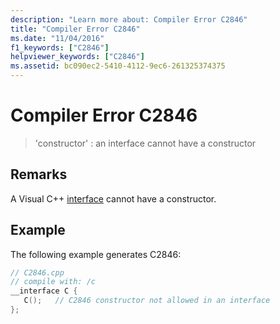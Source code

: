 ```yaml
---
description: "Learn more about: Compiler Error C2846"
title: "Compiler Error C2846"
ms.date: "11/04/2016"
f1_keywords: ["C2846"]
helpviewer_keywords: ["C2846"]
ms.assetid: bc090ec2-5410-4112-9ec6-261325374375
---
```

# Compiler Error C2846

> 'constructor' : an interface cannot have a constructor

## Remarks

A Visual C++ [interface](../../cpp/interface.md) cannot have a constructor.

## Example

The following example generates C2846:

```cpp
// C2846.cpp
// compile with: /c
__interface C {
   C();   // C2846 constructor not allowed in an interface
};
```
